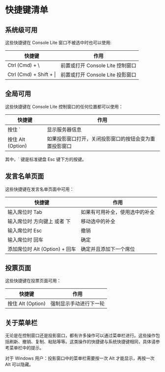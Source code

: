# 快捷键清单

## 系统级可用

这些快捷键在 Console Lite 窗口不被选中时也可以使用:

|快捷键|作用|
|--|--|
|Ctrl (Cmd) + \ |前置或打开 Console Lite 控制窗口|
|Ctrl (Cmd) + Shift + \||前置或打开 Console Lite 投影窗口|

## 全局可用

这些快捷键在 Console Lite 控制窗口的任何位置都可以使用：

|快捷键|作用|
|--|--|
|按住 \`|显示服务器信息|
|按住 Alt (Option)|如果投影窗口打开，关闭投影窗口的按钮会变为重置投影窗口|

其中，\` 键是标准键盘 Esc 键下方的按键。

## 发言名单页面

这些快捷键在发言名单页面中可用：

|快捷键|作用|
|--|--|
|输入席位时 Tab|如果有可用补全，使用选中的补全|
|输入席位时 方向键上 或者 下|移动选中的补全|
|输入席位时 Esc|撤销|
|输入席位时 回车|确定|
|添加席位时 Alt (Option) + 回车|确定并且添加下一个席位|

## 投票页面

这些快捷键在投票页面可用：

|快捷键|作用|
|--|--|
|按住 Alt (Option)|强制显示手动进行下一轮|

## 关于菜单栏

无论是在控制窗口还是投影窗口，都有许多操作可以通过菜单栏进行。这些操作包括刷新、撤销、复制、粘贴等等。这类操作的快捷键与系统快捷键相同，具体请参考菜单栏中的提示。

对于 Windows 用户：投影窗口中的菜单栏需要按一次 Alt 才能显示，再按一次 Alt 可以隐藏。
